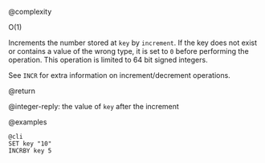 @complexity

O(1)


Increments the number stored at `key` by `increment`.
If the key does not exist or contains a value of the wrong type, it is set to
`0` before performing the operation. This operation is limited to 64 bit signed
integers.

See `INCR` for extra information on increment/decrement operations.

@return

@integer-reply: the value of `key` after the increment

@examples

    @cli
    SET key "10"
    INCRBY key 5


